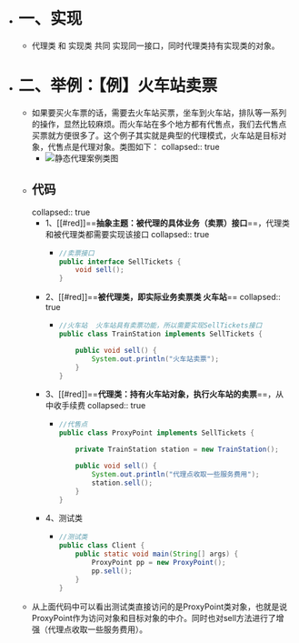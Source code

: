 - # 一、实现
	- 代理类 和 实现类  共同 实现同一接口，同时代理类持有实现类的对象。
- # 二、举例：【例】火车站卖票
	- 如果要买火车票的话，需要去火车站买票，坐车到火车站，排队等一系列的操作，显然比较麻烦。而火车站在多个地方都有代售点，我们去代售点买票就方便很多了。这个例子其实就是典型的代理模式，火车站是目标对象，代售点是代理对象。类图如下：
	  collapsed:: true
		- ![静态代理案例类图](https://www.panziye.com/wp-content/uploads/2022/06/2022060301584267.png)
	- ## 代码
	  collapsed:: true
		- 1、[[#red]]==**抽象主题：被代理的具体业务（卖票）接口**==，代理类和被代理类都需要实现该接口
		  collapsed:: true
			- ```java
			  //卖票接口
			  public interface SellTickets {
			      void sell();
			  }
			  ```
		- 2、[[#red]]==**被代理类，即实际业务卖票类 火车站**==
		  collapsed:: true
			- ```java
			  //火车站  火车站具有卖票功能，所以需要实现SellTickets接口
			  public class TrainStation implements SellTickets {
			  
			      public void sell() {
			          System.out.println("火车站卖票");
			      }
			  }
			  ```
		- 3、[[#red]]==**代理类：持有火车站对象，执行火车站的卖票**==，从中收手续费
		  collapsed:: true
			- ```java
			  //代售点
			  public class ProxyPoint implements SellTickets {
			  
			      private TrainStation station = new TrainStation();
			  
			      public void sell() {
			          System.out.println("代理点收取一些服务费用");
			          station.sell();
			      }
			  }
			  ```
		- 4、测试类
			- ```java
			  //测试类
			  public class Client {
			      public static void main(String[] args) {
			          ProxyPoint pp = new ProxyPoint();
			          pp.sell();
			      }
			  }
			  ```
	- 从上面代码中可以看出测试类直接访问的是ProxyPoint类对象，也就是说ProxyPoint作为访问对象和目标对象的中介。同时也对sell方法进行了增强（代理点收取一些服务费用）。
